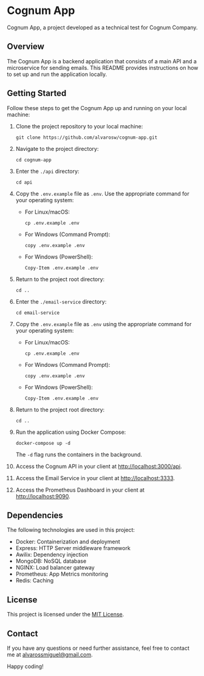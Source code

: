 # Cognum App

Cognum App, a project developed as a technical test for Cognum Company.

## Overview

The Cognum App is a backend application that consists of a main API and a microservice for sending emails. This README provides instructions on how to set up and run the application locally.

## Getting Started

Follow these steps to get the Cognum App up and running on your local machine:

1. Clone the project repository to your local machine:

   ```shell
   git clone https://github.com/alvarosw/cognum-app.git
   ```

2. Navigate to the project directory:

   ```shell
   cd cognum-app
   ```

3. Enter the `./api` directory:

   ```shell
   cd api
   ```

4. Copy the `.env.example` file as `.env`. Use the appropriate command for your operating system:

   - For Linux/macOS:

     ```shell
     cp .env.example .env
     ```

   - For Windows (Command Prompt):

     ```shell
     copy .env.example .env
     ```

   - For Windows (PowerShell):

     ```shell
     Copy-Item .env.example .env
     ```

5. Return to the project root directory:

   ```shell
   cd ..
   ```

6. Enter the `./email-service` directory:

   ```shell
   cd email-service
   ```

7. Copy the `.env.example` file as `.env` using the appropriate command for your operating system:

   - For Linux/macOS:

     ```shell
     cp .env.example .env
     ```

   - For Windows (Command Prompt):

     ```shell
     copy .env.example .env
     ```

   - For Windows (PowerShell):

     ```shell
     Copy-Item .env.example .env
     ```

8. Return to the project root directory:

   ```shell
   cd ..
   ```

9. Run the application using Docker Compose:

   ```shell
   docker-compose up -d
   ```

   The `-d` flag runs the containers in the background.

10. Access the Cognum API in your client at [http://localhost:3000/api](http://localhost:3000/api).

11. Access the Email Service in your client at [http://localhost:3333](http://localhost:3333).

12. Access the Prometheus Dashboard in your client at [http://localhost:9090](http://localhost:9090).

## Dependencies

The following technologies are used in this project:

- Docker: Containerization and deployment
- Express: HTTP Server middleware framework
- Awilix: Dependency injection
- MongoDB: NoSQL database
- NGINX: Load balancer gateway
- Prometheus: App Metrics monitoring
- Redis: Caching

## License

This project is licensed under the [MIT License](LICENSE).

## Contact

If you have any questions or need further assistance, feel free to contact me at [alvarossmiguel@gmail.com](mailto:alvarossmiguel@gmail.com).

Happy coding!
